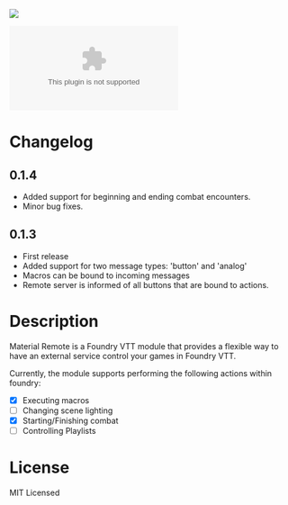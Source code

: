 ![](https://img.shields.io/badge/Foundry-v0.7.9-informational)
<!--- Downloads @ Latest Badge -->
<!--- replace <user>/<repo> with your username/repository -->
![Latest Release Download Count](https://img.shields.io/github/downloads/freudiangoat/material-remote/latest/module.zip)

<!--- Forge Bazaar Install % Badge -->
<!--- replace <your-module-name> with the `name` in your manifest -->
<!--- ![Forge Installs](https://img.shields.io/badge/dynamic/json?label=Forge%20Installs&query=package.installs&suffix=%25&url=https%3A%2F%2Fforge-vtt.com%2Fapi%2Fbazaar%2Fpackage%2F<your-module-name>&colorB=4aa94a) -->

# Changelog

## 0.1.4

* Added support for beginning and ending combat encounters.
* Minor bug fixes.

## 0.1.3

* First release
* Added support for two message types: 'button' and 'analog'
* Macros can be bound to incoming messages
* Remote server is informed of all buttons that are bound to actions.

# Description

Material Remote is a Foundry VTT module that provides a flexible way to have an external service control your games in Foundry VTT.

Currently, the module supports performing the following actions within foundry:

- [x] Executing macros
- [ ] Changing scene lighting
- [x] Starting/Finishing combat
- [ ] Controlling Playlists

# License

MIT Licensed

